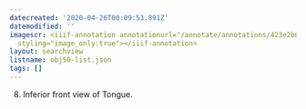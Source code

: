 ```yaml
---
datecreated: '2020-04-26T00:09:53.891Z'
datemodified: ''
imagescr: <iiif-annotation annotationurl="/annotate/annotations/423e2b02-8752-11ea-9646-5254008afee6.json"
  styling="image_only:true"></iiif-annotation>
layout: searchview
listname: obj50-list.json
tags: []
---
```

8. Inferior front view of Tongue.